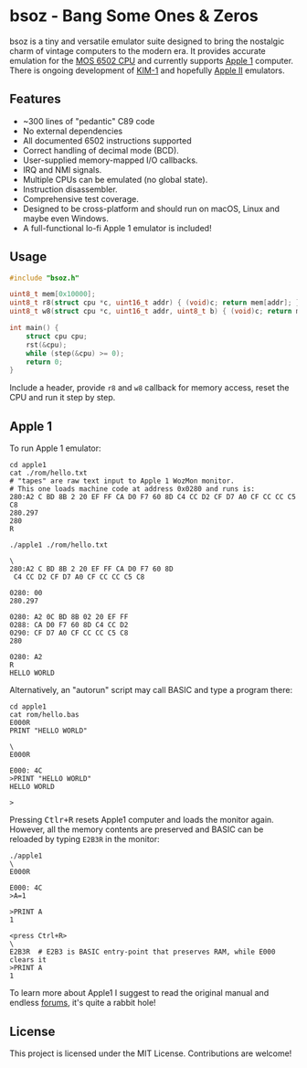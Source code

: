 # bsoz - Bang Some Ones & Zeros

bsoz is a tiny and versatile emulator suite designed to bring the nostalgic charm of vintage computers to the modern era. It provides accurate emulation for the [MOS 6502 CPU](https://en.wikipedia.org/wiki/MOS_Technology_6502) and currently supports [Apple 1](https://en.wikipedia.org/wiki/Apple_I) computer. There is ongoing development of [KIM-1](https://en.wikipedia.org/wiki/KIM-1) and hopefully [Apple II](https://en.wikipedia.org/wiki/Apple_II) emulators.

## Features

* ~300 lines of "pedantic" C89 code
* No external dependencies
* All documented 6502 instructions supported
* Correct handling of decimal mode (BCD).
* User-supplied memory-mapped I/O callbacks.
* IRQ and NMI signals.
* Multiple CPUs can be emulated (no global state).
* Instruction disassembler.
* Comprehensive test coverage.
* Designed to be cross-platform and should run on macOS, Linux and maybe even Windows.
* A full-functional lo-fi Apple 1 emulator is included!

## Usage

```c
#include "bsoz.h"

uint8_t mem[0x10000];
uint8_t r8(struct cpu *c, uint16_t addr) { (void)c; return mem[addr]; }
uint8_t w8(struct cpu *c, uint16_t addr, uint8_t b) { (void)c; return mem[addr] = b; }

int main() {
    struct cpu cpu;
	rst(&cpu);
    while (step(&cpu) >= 0);
    return 0;
}
```

Include a header, provide `r8` and `w8` callback for memory access, reset the CPU and run it step by step.

## Apple 1

To run Apple 1 emulator:

```
cd apple1
cat ./rom/hello.txt
# "tapes" are raw text input to Apple 1 WozMon monitor.
# This one loads machine code at address 0x0280 and runs is:
280:A2 C BD 8B 2 20 EF FF CA D0 F7 60 8D C4 CC D2 CF D7 A0 CF CC CC C5 C8
280.297
280
R

./apple1 ./rom/hello.txt

\
280:A2 C BD 8B 2 20 EF FF CA D0 F7 60 8D
 C4 CC D2 CF D7 A0 CF CC CC C5 C8

0280: 00
280.297

0280: A2 0C BD 8B 02 20 EF FF
0288: CA D0 F7 60 8D C4 CC D2
0290: CF D7 A0 CF CC CC C5 C8
280

0280: A2
R
HELLO WORLD
```

Alternatively, an "autorun" script may call BASIC and type a program there:

```
cd apple1
cat rom/hello.bas
E000R
PRINT "HELLO WORLD"

\
E000R

E000: 4C
>PRINT "HELLO WORLD"
HELLO WORLD

>
```

Pressing <kbd>Ctlr+R</kbd> resets Apple1 computer and loads the monitor again. However, all the memory contents are preserved and BASIC can be reloaded by typing `E2B3R` in the monitor:

```
./apple1
\
E000R

E000: 4C
>A=1

>PRINT A
1

<press Ctrl+R>
\
E2B3R  # E2B3 is BASIC entry-point that preserves RAM, while E000 clears it
>PRINT A
1
```

To learn more about Apple1 I suggest to read the original manual and endless [forums](https://applefritter.com/), it's quite a rabbit hole!

## License

This project is licensed under the MIT License. Contributions are welcome!
